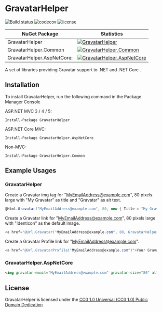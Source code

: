 GravatarHelper
==============

[![Build status](https://ci.appveyor.com/api/projects/status/s5c2q3ubjyaih8rl/branch/master?svg=true)](https://ci.appveyor.com/project/jkommer/gravatarhelper/branch/master)
[![codecov](https://codecov.io/gh/jkommer/GravatarHelper/branch/master/graph/badge.svg)](https://codecov.io/gh/jkommer/GravatarHelper)
[![license](https://img.shields.io/github/license/jkommer/gravatarhelper.svg)](https://creativecommons.org/publicdomain/zero/1.0/)

| NuGet Package              | Statistics                                                                                                                                         |
| -------------------------- | ---------------------------------------------------------------------------------------------------------------------------------------------------|
| GravatarHelper             | [![GravatarHelper](https://buildstats.info/nuget/GravatarHelper)](https://www.nuget.org/packages/GravatarHelper/)                                  |
| GravatarHelper.Common      | [![GravatarHelper.Common](https://buildstats.info/nuget/GravatarHelper.Common)](https://www.nuget.org/packages/GravatarHelper.Common/)             |
| GravatarHelper.AspNetCore: | [![GravatarHelper.AspNetCore](https://buildstats.info/nuget/GravatarHelper.AspNetCore)](https://www.nuget.org/packages/GravatarHelper.AspNetCore/) |

A set of libraries providing Gravatar support to .NET and .NET Core .

## Installation

To install GravatarHelper, run the following command in the Package Manager Console

ASP.NET MVC 3 / 4 / 5:

```console
Install-Package GravatarHelper
```

ASP.NET Core MVC:

```console
Install-Package GravatarHelper.AspNetCore
```

Non-MVC:

```console
Install-Package GravatarHelper.Common
```

## Example Usages

### GravatarHelper

Create a Gravatar img tag for "MyEmailAddress@example.com", 80 pixels large with "My Gravatar" as title  and "Gravatar" as alt text.

```csharp
@Html.Gravatar("MyEmailAddress@example.com", 80, new { Title = "My Gravatar", Alt = "Gravatar" })
```

Create a Gravatar link for "MyEmailAddress@example.com", 80 pixels large with "Identicon" as the default image.

```csharp
<a href="@Url.Gravatar("MyEmailAddress@example.com", 80, GravatarHelper.DefaultImageIdenticon)">Your Gravatar</a>
```

Create a Gravatar Profile link for "MyEmailAddress@example.com".
  
```csharp 
<a href="@Url.GravatarProfile("MyEmailAddress@example.com")">Your Gravatar Profile</a>
```

### GravatarHelper.AspNetCore

```Html
<img gravatar-email="MyEmailAddress@example.com" gravatar-size="80" alt="My Gravatar" />
```

## License

GravatarHelper is licensed under the [CC0 1.0 Universal (CC0 1.0) Public Domain Dedication][1]

[1]: http://creativecommons.org/publicdomain/zero/1.0/
